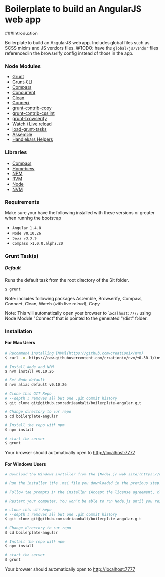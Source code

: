 # Boilerplate to build an AngularJS web app

###Introduction

Boilerplate to build an AngularJS web app.  Includes global files such as SCSS mixins and JS vendors files.  @TODO: have the ```global/js/vendor``` files referenced in the browserify config instead of those in the app.

### Node Modules

* [Grunt](http://gruntjs.com/)
* [Grunt-CLI](https://github.com/gruntjs/grunt-cli)
* [Compass](https://github.com/gruntjs/grunt-contrib-compass)
* [Concurrent](https://github.com/sindresorhus/grunt-concurrent)
* [Clean](https://github.com/gruntjs/grunt-contrib-clean)
* [Connect](https://github.com/gruntjs/grunt-contrib-connect)
* [grunt-contrib-copy](https://github.com/gruntjs/grunt-contrib-copy)
* [grunt-contrib-csslint](https://github.com/gruntjs/grunt-contrib-csslint)
* [grunt-browserify](https://github.com/jmreidy/grunt-browserify)
* [Watch / Live reload](https://github.com/gruntjs/grunt-contrib-watch)
* [load-grunt-tasks](https://github.com/sindresorhus/load-grunt-tasks)
* [Assemble](https://github.com/assemble/assemble)
* [Handlebars Helpers](https://github.com/assemble/handlebars-helpers)

### Libraries

* [Compass](http://compass-style.org/)
* [Homebrew](http://brew.sh/)
* [NPM](https://www.npmjs.com)
* [RVM](https://github.com/creationix/nvm)
* [Node](http://nodejs.org/)
* [NVM](https://github.com/creationix/nvm)

### Requirements
Make sure your have the following installed with these versions or greater when running the bootstrap

* ```Angular 1.4.8```
* ```Node v0.10.26```
* ```Sass v3.3.9```
* ```Compass >1.0.0.alpha.20```

### Grunt Task(s)

##### Default
Runs the default task from the root directory of the Git folder.

```
$ grunt 
```

Note: includes following packages Assemble, Browserify, Compass, Connect, Clean, Watch (with live reload), Copy

Note: This will automatically open your browser to ```localhost:7777``` using Node Module "Connect" that is pointed to the generated "/dist" folder.

### Installation

#### For Mac Users

```bash
# Recommend installing [NVM](https://github.com/creationix/nvm)
$ curl -o- https://raw.githubusercontent.com/creationix/nvm/v0.30.1/install.sh | bash

# Install Node and NPM
$ nvm install v0.10.26

# Set Node default
$ nvm alias default v0.10.26

# Clone this GIT Repo
# --depth 1 removes all but one .git commit history
$ git clone git@github.com:adriaanbalt/boilerplate-angular.git

# Change directory to our repo
$ cd boilerplate-angular

# Install the repo with npm
$ npm install

# start the server
$ grunt
```
Your browser should automatically open to [http://localhost:7777](http://localhost:7777)

#### For Windows Users

```bash
# Download the Windows installer from the [Nodes.js web site](https://nodejs.org/en).

# Run the installer (the .msi file you downloaded in the previous step.)

# Follow the prompts in the installer (Accept the license agreement, click the NEXT button a bunch of times and accept the default installation settings).

# Restart your computer. You won’t be able to run Node.js until you restart your computer.

# Clone this GIT Repo
# --depth 1 removes all but one .git commit history
$ git clone git@github.com:adriaanbalt/boilerplate-angular.git

# Change directory to our repo
$ cd boilerplate-angular

# Install the repo with npm
$ npm install

# start the server
$ grunt
```
Your browser should automatically open to [http://localhost:7777](http://localhost:7777)

